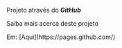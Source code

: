 Projeto através do **_GitHub_**
<p>
<p>
<p>
Saiba mais acerca deste projeto
<p>
Em: [Aqui](https://pages.github.com/)
	